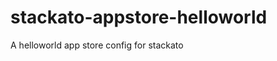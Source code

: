stackato-appstore-helloworld
============================

A helloworld app store config for stackato
